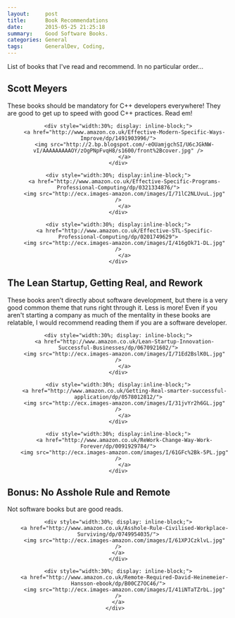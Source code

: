 ```yaml
---
layout:     post
title:      Book Recommendations
date:       2015-05-25 21:25:18
summary:    Good Software Books.
categories: General
tags: 		GeneralDev, Coding,
---
```



List of books that I've read and recommend. In no particular order...


## Scott Meyers

These books should be mandatory for C++ developers everywhere! They are good to get up to speed with good C++ practices. Read em!

<div style="text-align:center;">

	<div style="width:30%; display: inline-block;">
		<a href="http://www.amazon.co.uk/Effective-Modern-Specific-Ways-Improve/dp/1491903996/">
		<img src="http://2.bp.blogspot.com/-eOUamjgchSI/U6cJGkNW-vI/AAAAAAAAAOY/zOgPNpFvqH8/s1600/front%2Bcover.jpg" />
		</a>
	</div>

	<div style="width:30%; display:inline-block;">
		<a href="http://www.amazon.co.uk/Effective-Specific-Programs-Professional-Computing/dp/0321334876/">
		<img src="http://ecx.images-amazon.com/images/I/71lC2NLUvuL.jpg" />
		</a>
	</div>

	<div style="width:30%; display:inline-block;">
		<a href="http://www.amazon.co.uk/Effective-STL-Specific-Professional-Computing/dp/0201749629">
		<img src="http://ecx.images-amazon.com/images/I/416gOk71-DL.jpg" />
		</a>
	</div>

</div>



## The Lean Startup, Getting Real, and Rework

These books aren't directly about software development, but there is a very good common theme that runs right through it. Less is more! Even if you aren't starting a company as much of the mentality in these books are relatable, I would recommend reading them if you are a software developer.


<div style="text-align:center;">

	<div style="width:30%; display: inline-block;">
		<a href="http://www.amazon.co.uk/Lean-Startup-Innovation-Successful-Businesses/dp/0670921602/">
		<img src="http://ecx.images-amazon.com/images/I/71Ed2BslK0L.jpg" />
		</a>
	</div>

	<div style="width:30%; display:inline-block;">
		<a href="http://www.amazon.co.uk/Getting-Real-smarter-successful-application/dp/0578012812/">
		<img src="http://ecx.images-amazon.com/images/I/31jvYr2h6GL.jpg" />
		</a>
	</div>

	<div style="width:30%; display:inline-block;">
		<a href="http://www.amazon.co.uk/ReWork-Change-Way-Work-Forever/dp/0091929784/">
		<img src="http://ecx.images-amazon.com/images/I/61GFc%2Bk-5PL.jpg" />
		</a>
	</div>

</div>


## Bonus: No Asshole Rule and Remote

Not software books but are good reads.


<div style="text-align:center;">

	<div style="width:30%; display: inline-block;">
		<a href="http://www.amazon.co.uk/Asshole-Rule-Civilised-Workplace-Surviving/dp/0749954035/">
		<img src="http://ecx.images-amazon.com/images/I/61XPJCzklvL.jpg" />
	</a>
	</div>

	<div style="width:30%; display: inline-block;">
		<a href="http://www.amazon.co.uk/Remote-Required-David-Heinemeier-Hansson-ebook/dp/B00CZ7OC46/">
		<img src="http://ecx.images-amazon.com/images/I/41iNTaTZrbL.jpg" />
	</a>
	</div>	

</div>
